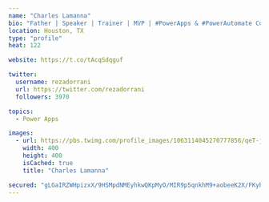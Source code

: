 ```yaml
---
name: "Charles Lamanna"
bio: "Father | Speaker | Trainer | MVP | #PowerApps & #PowerAutomate Community Super User | YouTuber Right-pointing triangle http://youtube.com/c/rezadorrani | Learn - Share - Clockwise rightwards and leftwards open circle arrows"
location: Houston, TX
type: "profile"
heat: 122

website: https://t.co/tAcqSdqguf

twitter:
  username: rezadorrani
  url: https://twitter.com/rezadorrani
  followers: 3970

topics:
  - Power Apps

images:
  - url: https://pbs.twimg.com/profile_images/1063114045270777856/qeT-jpWr_400x400.jpg
    width: 400
    height: 400
    isCached: true
    title: "Charles Lamanna"

secured: "gLGaIRZWHpizxX/9HSMpdNMEyhkwQKpMyO/MIR9p5qnkhM9+aobeeK2X/FKyhZRMV13zMvwH9hJzg3xkaVfsRPwKEhK2HDneCIScLwxRwGvNA+lIOnqv766ku1+uMbaxY0DHoY29crZuCAcLOPnCYU5Gz/rU5xyUkGfMxrMVcMaiDXURDhhNMAyaY1hLbM9lfOquEc2djpwaRAjX7MyYG1mUX9Mr6xIFi+WeN1nP2ZbEJW05xLAb0NF2aOrhx9jKlSYUlOnqrhtO+ek5iDS0mnt4qSkZ47F1uFzbtPWIQ/KQbkxk0TltoBeUP9evrNsWTr20srL6DSQELq7La3V0cPYlTV3OKB8OF0aP+2y8GEqywEwMntCmnfX66LiQhgLPE1iznGt4XKM8Nb37tgV5jym+e+h2VX3DYQpXW3CBNms=;8+TxDCtffsF4Xrc94GqYvw=="
---
```


